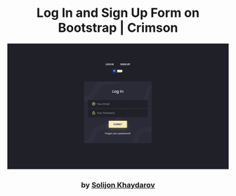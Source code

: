<div align="center">

# Log In and Sign Up Form on Bootstrap | Crimson

<img src="admin/base.png">

### by <a href="https://github.com/solijon-haydarov">Solijon Khaydarov</a>

</div>
